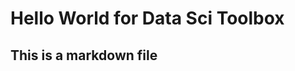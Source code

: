 Hello World for Data Sci Toolbox 
========================================================

## This is a markdown file





